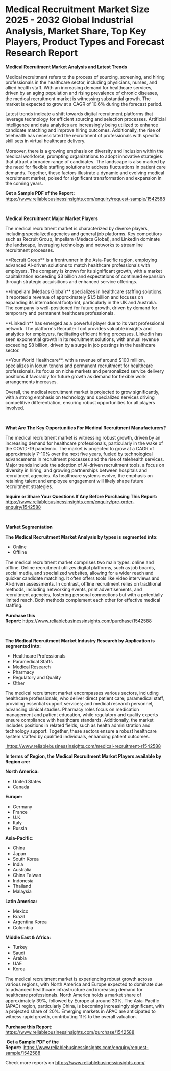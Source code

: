 <p><h1>Medical Recruitment Market Size 2025 - 2032 Global Industrial Analysis, Market Share, Top Key Players, Product Types and Forecast Research Report</h1></p><p><strong>Medical Recruitment Market Analysis and Latest Trends</strong></p>
<p><p>Medical recruitment refers to the process of sourcing, screening, and hiring professionals in the healthcare sector, including physicians, nurses, and allied health staff. With an increasing demand for healthcare services, driven by an aging population and rising prevalence of chronic diseases, the medical recruitment market is witnessing substantial growth. The market is expected to grow at a CAGR of 10.6% during the forecast period. </p><p>Latest trends indicate a shift towards digital recruitment platforms that leverage technology for efficient sourcing and selection processes. Artificial intelligence and data analytics are increasingly being utilized to enhance candidate matching and improve hiring outcomes. Additionally, the rise of telehealth has necessitated the recruitment of professionals with specific skill sets in virtual healthcare delivery. </p><p>Moreover, there is a growing emphasis on diversity and inclusion within the medical workforce, prompting organizations to adopt innovative strategies that attract a broader range of candidates. The landscape is also marked by the need for flexible staffing solutions to address fluctuations in patient care demands. Together, these factors illustrate a dynamic and evolving medical recruitment market, poised for significant transformation and expansion in the coming years.</p></p>
<p><strong>Get a Sample PDF of the Report:&nbsp;</strong> <a href="https://www.reliablebusinessinsights.com/enquiry/request-sample/1542588?utm_campaign=2274&utm_medium=2&utm_source=Github&utm_content=ia&utm_term=03032025&utm_id=medical-recruitment">https://www.reliablebusinessinsights.com/enquiry/request-sample/1542588</a></p>
<p>&nbsp;</p>
<p><strong>Medical Recruitment Major Market Players</strong></p>
<p><p>The medical recruitment market is characterized by diverse players, including specialized agencies and general job platforms. Key competitors such as Recruit Group, Impellam (Medacs Global), and LinkedIn dominate the landscape, leveraging technology and networks to streamline recruitment processes.</p><p>**Recruit Group** is a frontrunner in the Asia-Pacific region, employing advanced AI-driven solutions to match healthcare professionals with employers. The company is known for its significant growth, with a market capitalization exceeding $3 billion and expectations of continued expansion through strategic acquisitions and enhanced service offerings.</p><p>**Impellam (Medacs Global)** specializes in healthcare staffing solutions. It reported a revenue of approximately $1.5 billion and focuses on expanding its international footprint, particularly in the UK and Australia. The company is well-positioned for future growth, driven by demand for temporary and permanent healthcare professionals.</p><p>**LinkedIn** has emerged as a powerful player due to its vast professional network. The platform's Recruiter Tool provides valuable insights and analytics for employers, facilitating efficient hiring processes. LinkedIn has seen exponential growth in its recruitment solutions, with annual revenue exceeding $8 billion, driven by a surge in job postings in the healthcare sector.</p><p>**Your World Healthcare**, with a revenue of around $100 million, specializes in locum tenens and permanent recruitment for healthcare professionals. Its focus on niche markets and personalized service delivery positions it favorably for future growth as demand for flexible work arrangements increases.</p><p>Overall, the medical recruitment market is projected to grow significantly, with a strong emphasis on technology and specialized services driving competitive differentiation, ensuring robust opportunities for all players involved.</p></p>
<p>&nbsp;</p>
<p><strong>What Are The Key Opportunities For Medical Recruitment Manufacturers?</strong></p>
<p><p>The medical recruitment market is witnessing robust growth, driven by an increasing demand for healthcare professionals, particularly in the wake of the COVID-19 pandemic. The market is projected to grow at a CAGR of approximately 7-10% over the next five years, fueled by technological advancements in recruitment processes and the rise of telehealth services. Major trends include the adoption of AI-driven recruitment tools, a focus on diversity in hiring, and growing partnerships between hospitals and recruitment agencies. As healthcare systems evolve, the emphasis on retaining talent and employee engagement will likely shape future recruitment strategies.</p></p>
<p><strong>Inquire or Share Your Questions If Any Before Purchasing This Report:</strong> <a href="https://www.reliablebusinessinsights.com/enquiry/pre-order-enquiry/1542588?utm_campaign=2274&utm_medium=2&utm_source=Github&utm_content=ia&utm_term=03032025&utm_id=medical-recruitment">https://www.reliablebusinessinsights.com/enquiry/pre-order-enquiry/1542588</a></p>
<p>&nbsp;</p>
<p><strong>Market Segmentation</strong></p>
<p><strong>The Medical Recruitment Market Analysis by types is segmented into:</strong></p>
<p><ul><li>Online</li><li>Offline</li></ul></p>
<p><p>The medical recruitment market comprises two main types: online and offline. Online recruitment utilizes digital platforms, such as job boards, social media, and specialized websites, allowing for a wider reach and quicker candidate matching. It often offers tools like video interviews and AI-driven assessments. In contrast, offline recruitment relies on traditional methods, including networking events, print advertisements, and recruitment agencies, fostering personal connections but with a potentially limited reach. Both methods complement each other for effective medical staffing.</p></p>
<p><strong>Purchase this Report:&nbsp;</strong><a href="https://www.reliablebusinessinsights.com/purchase/1542588?utm_campaign=2274&utm_medium=2&utm_source=Github&utm_content=ia&utm_term=03032025&utm_id=medical-recruitment">https://www.reliablebusinessinsights.com/purchase/1542588</a></p>
<p>&nbsp;</p>
<p><strong>The Medical Recruitment Market Industry Research by Application is segmented into:</strong></p>
<p><ul><li>Healthcare Professionals</li><li>Paramedical Staffs</li><li>Medical Research</li><li>Pharmacy</li><li>Regulatory and Quality</li><li>Other</li></ul></p>
<p><p>The medical recruitment market encompasses various sectors, including healthcare professionals, who deliver direct patient care; paramedical staff, providing essential support services; and medical research personnel, advancing clinical studies. Pharmacy roles focus on medication management and patient education, while regulatory and quality experts ensure compliance with healthcare standards. Additionally, the market includes positions in related fields, such as health administration and technology support. Together, these sectors ensure a robust healthcare system staffed by qualified individuals, enhancing patient outcomes.</p></p>
<p><a href="https://www.reliablebusinessinsights.com/medical-recruitment-r1542588?utm_campaign=2274&utm_medium=2&utm_source=Github&utm_content=ia&utm_term=03032025&utm_id=medical-recruitment">&nbsp;https://www.reliablebusinessinsights.com/medical-recruitment-r1542588</a></p>
<p><strong>In terms of Region, the Medical Recruitment Market Players available by Region are:</strong></p>
<p>
    <p> <strong> North America: </strong>
        <ul>
            <li>United States</li>
            <li>Canada</li>
        </ul>
        </p> 
    <p> <strong> Europe: </strong>
        <ul>
            <li>Germany</li>
            <li>France</li>
            <li>U.K.</li>
            <li>Italy</li>
            <li>Russia</li>
        </ul>
        </p> 
    <p> <strong> Asia-Pacific: </strong>
        <ul>
            <li>China</li>
            <li>Japan</li>
            <li>South Korea</li>
            <li>India</li>
            <li>Australia</li>
            <li>China Taiwan</li>
            <li>Indonesia</li>
            <li>Thailand</li>
            <li>Malaysia</li>
        </ul>
        </p> 
    <p> <strong> Latin America: </strong>
        <ul>
            <li>Mexico</li>
            <li>Brazil</li>
            <li>Argentina Korea</li>
            <li>Colombia</li>
        </ul>
        </p> 
    <p> <strong> Middle East & Africa: </strong>
        <ul>
            <li>Turkey</li>
            <li>Saudi</li>
            <li>Arabia</li>
            <li>UAE</li>
            <li>Korea</li>
        </ul>
    </p>
    </p>
<p><p>The medical recruitment market is experiencing robust growth across various regions, with North America and Europe expected to dominate due to advanced healthcare infrastructure and increasing demand for healthcare professionals. North America holds a market share of approximately 39%, followed by Europe at around 30%. The Asia-Pacific (APAC) region, particularly China, is becoming increasingly significant, with a projected share of 20%. Emerging markets in APAC are anticipated to witness rapid growth, contributing 11% to the overall valuation.</p></p>
<p><strong>Purchase this Report: </strong><a href="https://www.reliablebusinessinsights.com/purchase/1542588?utm_campaign=2274&utm_medium=2&utm_source=Github&utm_content=ia&utm_term=03032025&utm_id=medical-recruitment">https://www.reliablebusinessinsights.com/purchase/1542588</a></p>
<p>&nbsp;<strong>Get a Sample PDF of the Report:&nbsp;&nbsp;</strong><a href="https://www.reliablebusinessinsights.com/enquiry/request-sample/1542588?utm_campaign=2274&utm_medium=2&utm_source=Github&utm_content=ia&utm_term=03032025&utm_id=medical-recruitment">https://www.reliablebusinessinsights.com/enquiry/request-sample/1542588</a></p>
<p><strong></strong></p>
<p>Check more reports on <a href="https://www.reliablebusinessinsights.com/?utm_campaign=2274&utm_medium=2&utm_source=Github&utm_content=ia&utm_term=03032025&utm_id=medical-recruitment">https://www.reliablebusinessinsights.com/</a></p>